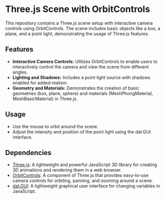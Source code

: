 # Three.js Scene with OrbitControls

This repository contains a Three.js scene setup with interactive camera controls using OrbitControls. The scene includes basic objects like a box, a plane, and a point light, demonstrating the usage of Three.js features.

## Features

- **Interactive Camera Controls:** Utilizes OrbitControls to enable users to interactively control the camera and view the scene from different angles.
- **Lighting and Shadows:** Includes a point light source with shadows enabled for added realism.
- **Geometry and Materials:** Demonstrates the creation of basic geometries (box, plane, sphere) and materials (MeshPhongMaterial, MeshBasicMaterial) in Three.js.

## Usage

- Use the mouse to orbit around the scene.
- Adjust the intensity and position of the point light using the dat.GUI interface.

## Dependencies

- [Three.js](https://threejs.org/): A lightweight and powerful JavaScript 3D library for creating 3D animations and rendering them in a web browser.
- [OrbitControls](https://threejs.org/docs/#examples/en/controls/OrbitControls): A component of Three.js that provides easy-to-use camera controls for orbiting, panning, and zooming around a scene.
- [dat.GUI](https://github.com/dataarts/dat.gui): A lightweight graphical user interface for changing variables in JavaScript.

